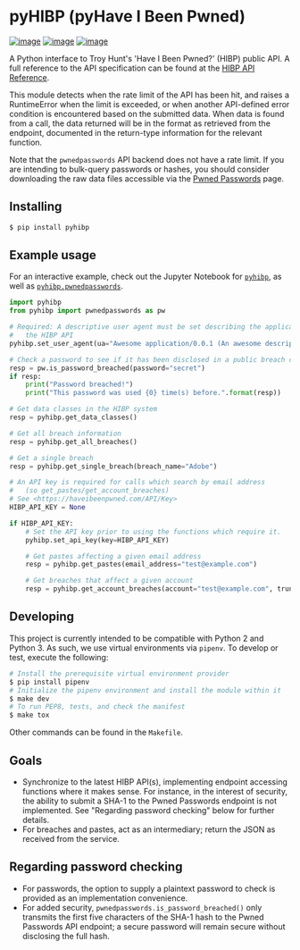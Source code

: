 pyHIBP (pyHave I Been Pwned)
============================
[![image](https://img.shields.io/pypi/v/pyHIBP.svg)](https://pypi.org/project/pyHIBP/)
[![image](https://img.shields.io/pypi/l/pyHIBP.svg)](https://pypi.org/project/pyHIBP/)
[![image](https://mybinder.org/badge.svg)](https://mybinder.org/v2/gl/kitsunix%2FpyHIBP%2FpyHIBP-binder/master)


A Python interface to Troy Hunt's 'Have I Been Pwned?' (HIBP) public API. A full reference to the API
specification can be found at the [HIBP API Reference](https://haveibeenpwned.com/API/v2).

This module detects when the rate limit of the API has been hit, and raises a RuntimeError when the limit
is exceeded, or when another API-defined error condition is encountered based on the submitted data. When
data is found from a call, the data returned will be in the format as retrieved from the endpoint, documented
in the return-type information for the relevant function.

Note that the `pwnedpasswords` API backend does not have a rate limit. If you are intending to bulk-query passwords or
hashes, you should consider downloading the raw data files accessible via the [Pwned Passwords](https://haveibeenpwned.com/Passwords) page.

Installing
----------
```bash
$ pip install pyhibp
```

Example usage
-------------
For an interactive example, check out the Jupyter Notebook for [`pyhibp`](https://mybinder.org/v2/gl/kitsunix%2FpyHIBP%2FpyHIBP-binder/master?filepath=/pyHIBP.ipynb),
as well as [`pyhibp.pwnedpasswords`](https://mybinder.org/v2/gl/kitsunix%2FpyHIBP%2FpyHIBP-binder/master?filepath=/pyHIBP.pwnedpasswords.ipynb).

```python
import pyhibp
from pyhibp import pwnedpasswords as pw

# Required: A descriptive user agent must be set describing the application consuming
#   the HIBP API
pyhibp.set_user_agent(ua="Awesome application/0.0.1 (An awesome description)")

# Check a password to see if it has been disclosed in a public breach corpus
resp = pw.is_password_breached(password="secret")
if resp:
    print("Password breached!")
    print("This password was used {0} time(s) before.".format(resp))

# Get data classes in the HIBP system
resp = pyhibp.get_data_classes()

# Get all breach information
resp = pyhibp.get_all_breaches()

# Get a single breach
resp = pyhibp.get_single_breach(breach_name="Adobe")

# An API key is required for calls which search by email address
#   (so get_pastes/get_account_breaches)
# See <https://haveibeenpwned.com/API/Key>
HIBP_API_KEY = None

if HIBP_API_KEY:
    # Set the API key prior to using the functions which require it.
    pyhibp.set_api_key(key=HIBP_API_KEY)

    # Get pastes affecting a given email address
    resp = pyhibp.get_pastes(email_address="test@example.com")

    # Get breaches that affect a given account
    resp = pyhibp.get_account_breaches(account="test@example.com", truncate_response=True)
```

Developing
----------
This project is currently intended to be compatible with Python 2 and Python 3. As such, we use virtual environments via `pipenv`.
To develop or test, execute the following:

```bash
# Install the prerequisite virtual environment provider
$ pip install pipenv
# Initialize the pipenv environment and install the module within it
$ make dev
# To run PEP8, tests, and check the manifest
$ make tox
```

Other commands can be found in the `Makefile`.

Goals
-----
- Synchronize to the latest HIBP API(s), implementing endpoint accessing functions where it makes sense. For instance,
  in the interest of security, the ability to submit a SHA-1 to the Pwned Passwords endpoint is not implemented. See
  "Regarding password checking" below for further details.
- For breaches and pastes, act as an intermediary; return the JSON as received from the service.

Regarding password checking
---------------------------
- For passwords, the option to supply a plaintext password to check is provided as an implementation convenience.
- For added security, `pwnedpasswords.is_password_breached()` only transmits the first five characters of the SHA-1
  hash to the Pwned Passwords API endpoint; a secure password will remain secure without disclosing the full hash.
